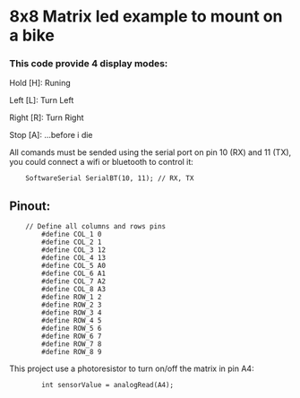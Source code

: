 # 8x8 Matrix led example to mount on a bike

### This code provide 4 display modes:

Hold [H]: Runing 

Left [L]: Turn Left

Right [R]: Turn Right

Stop [A]: ...before i die

All comands must be sended using the serial port on pin 10 (RX) and 11 (TX), you could connect a wifi or bluetooth to control it:

        SoftwareSerial SerialBT(10, 11); // RX, TX

## Pinout: 

        // Define all columns and rows pins
            #define COL_1 0
            #define COL_2 1
            #define COL_3 12
            #define COL_4 13
            #define COL_5 A0
            #define COL_6 A1
            #define COL_7 A2
            #define COL_8 A3
            #define ROW_1 2
            #define ROW_2 3
            #define ROW_3 4
            #define ROW_4 5
            #define ROW_5 6
            #define ROW_6 7
            #define ROW_7 8
            #define ROW_8 9

This project use a photoresistor to turn on/off the matrix in pin A4:

            int sensorValue = analogRead(A4);

